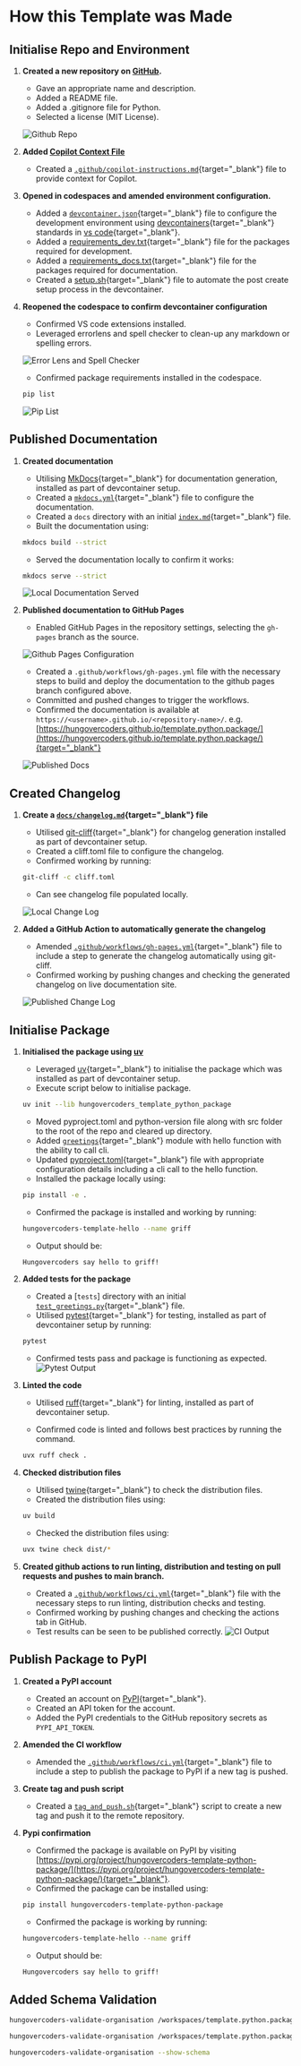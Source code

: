 # How this Template was Made

## Initialise Repo and Environment

1. **Created a new repository on [GitHub](https://github.com/).**
      - Gave an appropriate name and description.
      - Added a README file.
      - Added a .gitignore file for Python.
      - Selected a license (MIT License).

    ![Github Repo](./images/github_create_repo.png)

1. **Added [Copilot Context File](https://docs.github.com/en/copilot/customizing-copilot/adding-repository-custom-instructions-for-github-copilot)**
      - Created a [`.github/copilot-instructions.md`](https://github.com/hungovercoders/template.python.package/blob/main/.github/copilot-instructions.md){target="_blank"} file to provide context for Copilot.

1. **Opened in codespaces and amended environment configuration.**
      - Added a [`devcontainer.json`](https://github.com/hungovercoders/template.python.package/blob/main/.devcontainer/devcontainer.json){target="_blank"} file to configure the development environment using [devcontainers](https://code.visualstudio.com/docs/remote/devcontainer){target="_blank"} standards in [vs code](https://code.visualstudio.com/docs/devcontainers/containers){target="_blank"}.
      - Added a [requirements_dev.txt](https://github.com/hungovercoders/template.python.package/blob/main/.devcontainer/requirements_dev.txt){target="_blank"} file for the packages required for development.
      - Added a [requirements_docs.txt](https://github.com/hungovercoders/template.python.package/blob/main/.devcontainer/requirements_docs.txt){target="_blank"} file for the packages required for documentation.
      - Created a [setup.sh](https://github.com/hungovercoders/template.python.package/blob/main/.devcontainer/setup.sh){target="_blank"} file to automate the post create setup process in the devcontainer.

1. **Reopened the codespace to confirm devcontainer configuration**
    - Confirmed VS code extensions installed.
    - Leveraged errorlens and spell checker to clean-up any markdown or spelling errors.

    ![Error Lens and Spell Checker](./images/errorlens_spellcheck.PNG)

    - Confirmed package requirements installed in the codespace.
  
    ```bash
    pip list
    ```

    ![Pip List](./images/pip_list.PNG)

## Published Documentation

1. **Created documentation**
      - Utilising [MkDocs](https://www.mkdocs.org/){target="_blank"} for documentation generation, installed as part of devcontainer setup.
      - Created a [`mkdocs.yml`](https://github.com/hungovercoders/template.python.package/blob/main/mkdocs.yml){target="_blank"} file to configure the documentation.
      - Created a `docs` directory with an initial [`index.md`](https://github.com/hungovercoders/template.python.package/blob/main/docs/index.md){target="_blank"} file.
      - Built the documentation using:

      ```bash
      mkdocs build --strict
      ```

      - Served the documentation locally to confirm it works:

      ```bash
      mkdocs serve --strict
      ```

      ![Local Documentation Served](./images/local_mkdocs.PNG)

2. **Published documentation to GitHub Pages**
      - Enabled GitHub Pages in the repository settings, selecting the `gh-pages` branch as the source.

      ![Github Pages Configuration](./images/github_pages.PNG)

      - Created a `.github/workflows/gh-pages.yml` file with the necessary steps to build and deploy the documentation to the github pages branch configured above.
      - Committed and pushed changes to trigger the workflows.
      - Confirmed the documentation is available at `https://<username>.github.io/<repository-name>/`. e.g. [https://hungovercoders.github.io/template.python.package/](https://hungovercoders.github.io/template.python.package/){target="_blank"}

      ![Published Docs](./images/published_docs.PNG)

## Created Changelog

1. **Create a [`docs/changelog.md`](https://github.com/hungovercoders/template.python.package/blob/main/docs/changelog.md){target="_blank"} file**
      - Utilised [git-cliff](https://github.com/git-cliff){target="_blank"} for changelog generation installed as part of devcontainer setup.
      - Created a cliff.toml file to configure the changelog.
      - Confirmed working by running:

      ```bash
      git-cliff -c cliff.toml
      ```

      - Can see changelog file populated locally.

      ![Local Change Log](./images/change_log_local.PNG)

2. **Added a GitHub Action to automatically generate the changelog**
      - Amended [`.github/workflows/gh-pages.yml`](https://github.com/hungovercoders/template.python.package/blob/main/.github/workflows/gh-pages.yml){target="_blank"} file to include a step to generate the changelog automatically using git-cliff.
      - Confirmed working by pushing changes and checking the generated changelog on live documentation site.

      ![Published Change Log](./images/change_log_published.PNG)

## Initialise Package

1. **Initialised the package using [uv](https://github.com/ultraq/uv)**

      - Leveraged [uv](https://docs.astral.sh/uv/){target="_blank"} to initialise the package which was installed as part of devcontainer setup.
      - Execute script below to initialise package.
  
      ```bash
      uv init --lib hungovercoders_template_python_package
      ```

      - Moved pyproject.toml and python-version file along with src folder to the root of the repo and cleared up directory.
      - Added [`greetings`](https://github.com/hungovercoders/template.python.package/blob/main/src/hungovercoders_template_python_package/greetings.py){target="_blank"} module with hello function with the ability to call cli.
      - Updated [pyproject.toml](https://github.com/hungovercoders/template.python.package/blob/main/pyproject.toml){target="_blank"} file with appropriate configuration details including a cli call to the hello function.
      - Installed the package locally using:

      ```bash
      pip install -e .
      ```

      - Confirmed the package is installed and working by running:

      ```bash
      hungovercoders-template-hello --name griff
      ```

      - Output should be:

      ```bash
      Hungovercoders say hello to griff!
      ```

1. **Added tests for the package**
      - Created a [`tests`] directory with an initial [`test_greetings.py`](https://github.com/hungovercoders/template.python.package/blob/main/tests/test_greetings.py){target="_blank"} file.
      - Utilised [pytest](https://docs.pytest.org/en/stable/){target="_blank"} for testing, installed as part of devcontainer setup by running: 
  
      ```bash
      pytest
      ```

      - Confirmed tests pass and package is functioning as expected.
      ![Pytest Output](./images/pytest_output.PNG)

1. **Linted the code**
      - Utilised [ruff](https://github.com/charliermarsh/ruff){target="_blank"} for linting, installed as part of devcontainer setup.

      - Confirmed code is linted and follows best practices by running the command.

      ```bash
      uvx ruff check .
      ```

1. **Checked distribution files**
      - Utilised [twine](https://twine.readthedocs.io/en/stable/){target="_blank"} to check the distribution files.
      - Created the distribution files using:

      ```bash
      uv build
      ```

      - Checked the distribution files using:

      ```bash
      uvx twine check dist/*
      ```

1. **Created github actions to run linting, distribution and testing on pull requests and pushes to main branch.**
      - Created a [`.github/workflows/ci.yml`](https://github.com/hungovercoders/template.python.package/blob/main/.github/workflows/ci.yml){target="_blank"} file with the necessary steps to run linting, distribution checks and testing.
      - Confirmed working by pushing changes and checking the actions tab in GitHub.
      - Test results can be seen to be published correctly.
         ![CI Output](./images/ci_output.PNG)

## Publish Package to PyPI

1. **Created a PyPI account**
      - Created an account on [PyPI](https://pypi.org/account/register/){target="_blank"}.
      - Created an API token for the account.
      - Added the PyPI credentials to the GitHub repository secrets as `PYPI_API_TOKEN`.

1. **Amended the CI workflow**
      - Amended the [`.github/workflows/ci.yml`](https://github.com/hungovercoders/template.python.package/blob/main/.github/workflows/ci.yml){target="_blank"} file to include a step to publish the package to PyPI if a new tag is pushed.

1. **Create tag and push script**
      - Created a [`tag_and_push.sh`](https://github.com/hungovercoders/template.python.package/blob/main/scripts/tag_and_push.sh){target="_blank"} script to create a new tag and push it to the remote repository.

1. **Pypi confirmation**
      - Confirmed the package is available on PyPI by visiting [https://pypi.org/project/hungovercoders-template-python-package/](https://pypi.org/project/hungovercoders-template-python-package/){target="_blank"}.
      - Confirmed the package can be installed using:

      ```bash
      pip install hungovercoders-template-python-package
      ```

      - Confirmed the package is working by running:

      ```bash
      hungovercoders-template-hello --name griff
      ```

      - Output should be:

      ```bash
      Hungovercoders say hello to griff!
      ```

## Added Schema Validation

```bash
hungovercoders-validate-organisation /workspaces/template.python.package/tests/examples/organisation.json 
```

```bash
hungovercoders-validate-organisation /workspaces/template.python.package/tests/examples/organisation.json --output-format json
```

```bash
hungovercoders-validate-organisation --show-schema
```
